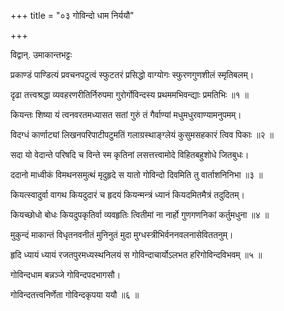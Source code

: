 +++
title = "०३ गोविन्दो धाम निर्ययौ"

+++

विद्वान्. उमाकान्तभट्टः


प्रकाण्डं पाण्डित्यं प्रवचनपटुत्वं स्फुटतरं प्रसिद्धो वाग्योगः स्फुरणगुणशीलं स्मृतिबलम्।

दृढा तत्त्वश्रद्धा व्यवहरणरीतिर्निरुपमा गुरोर्गोविन्दस्य प्रथममभिवन्द्याः प्रमतिभिः ॥१ ॥

कियन्तः शिष्या यं त्वनवरतमध्यासत सतां गुरुं तं गैर्वाण्यां मधुमधुरवाण्यामनुपमम्।

विदग्धं कार्णाट्यां लिखनपरिपाटीपटुमतिं गलाग्रस्थाङ्ग्लेयं कुसुमसहकारं त्विव पिकाः ॥२ ॥

सदा यो वेदान्ते परिषदि च विन्ते स्म कृतिनां लसत्तत्त्वामोदे विहितबहुशोधे जितबुधः।

ददानो माध्वीकं विमथनसमुत्थं मृदुहृदे स यातो गोविन्दो दिवमिति तु वार्ताशनिनिभा ॥३ ॥

कियत्स्वादुर्वा वागथ कियदुदारं च हृदयं कियन्मन्त्रं ध्यानं कियदमितमैत्रं तदुदितम्।

कियच्छोधो बोधः कियदुपकृतिर्वा व्यवहृतिः त्वितीमां ना नार्हो गुणगणनिकां कर्तुमधुना ॥४ ॥

मुकुन्दं माकान्तं विधृतनवनीतं मुनिनुतं मुदा मुग्धस्त्रीभिर्वननवलनासेविततनुम्।

हृदि ध्यायं ध्यायं रजतपुरमध्यस्थनिलयं स गोविन्दाचार्योऽलभत हरिगोविन्दविभवम् ॥५ ॥

गोविन्दधाम बन्नञ्जे गोविन्दपदभागसौ।

गोविन्दतत्त्वनिर्णेता गोविन्दकृपया ययौ ॥६ ॥